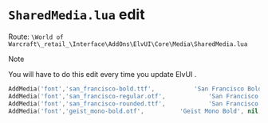 # `SharedMedia.lua` edit

Route: `\World of Warcraft\_retail_\Interface\AddOns\ElvUI\Core\Media\SharedMedia.lua`

>[!NOTE]
> You will have to do this edit every time you update ElvUI .

```lua
AddMedia('font','san_francisco-bold.ttf',			'San Francisco Bold', nil, westAndRU)
AddMedia('font','san_francisco-regular.otf',			'San Francisco Regular', nil, westAndRU)
AddMedia('font','san_francisco-rounded.ttf',			'San Francisco Rounded', nil, westAndRU)
AddMedia('font','geist_mono-bold.otf',			'Geist Mono Bold', nil, westAndRU)
```
